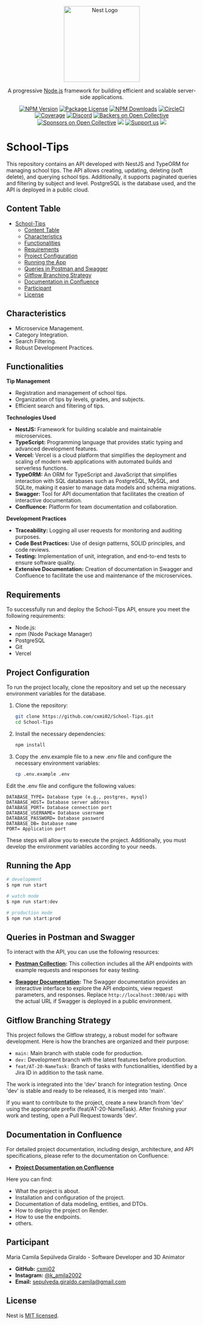 <p align="center">
  <a href="http://nestjs.com/" target="blank"><img src="https://nestjs.com/img/logo-small.svg" width="200" alt="Nest Logo" /></a>
</p>

[circleci-image]: https://img.shields.io/circleci/build/github/nestjs/nest/master?token=abc123def456
[circleci-url]: https://circleci.com/gh/nestjs/nest

  <p align="center">A progressive <a href="http://nodejs.org" target="_blank">Node.js</a> framework for building efficient and scalable server-side applications.</p>
    <p align="center">
<a href="https://www.npmjs.com/~nestjscore" target="_blank"><img src="https://img.shields.io/npm/v/@nestjs/core.svg" alt="NPM Version" /></a>
<a href="https://www.npmjs.com/~nestjscore" target="_blank"><img src="https://img.shields.io/npm/l/@nestjs/core.svg" alt="Package License" /></a>
<a href="https://www.npmjs.com/~nestjscore" target="_blank"><img src="https://img.shields.io/npm/dm/@nestjs/common.svg" alt="NPM Downloads" /></a>
<a href="https://circleci.com/gh/nestjs/nest" target="_blank"><img src="https://img.shields.io/circleci/build/github/nestjs/nest/master" alt="CircleCI" /></a>
<a href="https://coveralls.io/github/nestjs/nest?branch=master" target="_blank"><img src="https://coveralls.io/repos/github/nestjs/nest/badge.svg?branch=master#9" alt="Coverage" /></a>
<a href="https://discord.gg/G7Qnnhy" target="_blank"><img src="https://img.shields.io/badge/discord-online-brightgreen.svg" alt="Discord"/></a>
<a href="https://opencollective.com/nest#backer" target="_blank"><img src="https://opencollective.com/nest/backers/badge.svg" alt="Backers on Open Collective" /></a>
<a href="https://opencollective.com/nest#sponsor" target="_blank"><img src="https://opencollective.com/nest/sponsors/badge.svg" alt="Sponsors on Open Collective" /></a>
  <a href="https://paypal.me/kamilmysliwiec" target="_blank"><img src="https://img.shields.io/badge/Donate-PayPal-ff3f59.svg"/></a>
    <a href="https://opencollective.com/nest#sponsor"  target="_blank"><img src="https://img.shields.io/badge/Support%20us-Open%20Collective-41B883.svg" alt="Support us"></a>
  <a href="https://twitter.com/nestframework" target="_blank"><img src="https://img.shields.io/twitter/follow/nestframework.svg?style=social&label=Follow"></a>
</p>
  <!--[![Backers on Open Collective](https://opencollective.com/nest/backers/badge.svg)](https://opencollective.com/nest#backer)
  [![Sponsors on Open Collective](https://opencollective.com/nest/sponsors/badge.svg)](https://opencollective.com/nest#sponsor)-->

# School-Tips

This repository contains an API developed with NestJS and TypeORM for managing school tips. The API allows creating, updating, deleting (soft delete), and querying school tips. Additionally, it supports paginated queries and filtering by subject and level. PostgreSQL is the database used, and the API is deployed in a public cloud.

## Content Table

- [School-Tips](#school-tips)
  - [Content Table](#content-table)
  - [Characteristics](#characteristics)
  - [Functionalities](#functionalities)
  - [Requirements](#requirements)
  - [Project Configuration](#project-configuration)
  - [Running the App](#running-the-app)
  - [Queries in Postman and Swagger](#queries-in-postman-and-swagger)
  - [Gitflow Branching Strategy](#gitflow-branching-strategy)
  - [Documentation in Confluence](#documentation-in-confluence)
  - [Participant](#participant)
  - [License](#license)

## Characteristics

* Microservice Management.
* Category Integration.
* Search Filtering.
* Robust Development Practices.

## Functionalities

**Tip Management**
* Registration and management of school tips.
* Organization of tips by levels, grades, and subjects.
* Efficient search and filtering of tips.

**Technologies Used**
* **NestJS:** Framework for building scalable and maintainable microservices.
* **TypeScript:** Programming language that provides static typing and advanced development features.
* **Vercel:** Vercel is a cloud platform that simplifies the deployment and scaling of modern web applications with automated builds and serverless functions.
* **TypeORM:** An ORM for TypeScript and JavaScript that simplifies interaction with SQL databases such as PostgreSQL, MySQL, and SQLite, making it easier to manage data models and schema migrations.
* **Swagger:** Tool for API documentation that facilitates the creation of interactive documentation.
* **Confluence:** Platform for team documentation and collaboration.

**Development Practices**
* **Traceability:** Logging all user requests for monitoring and auditing purposes.
* **Code Best Practices:** Use of design patterns, SOLID principles, and code reviews.
* **Testing:** Implementation of unit, integration, and end-to-end tests to ensure software quality.
* **Extensive Documentation:** Creation of documentation in Swagger and Confluence to facilitate the use and maintenance of the microservices.

## Requirements

To successfully run and deploy the School-Tips API, ensure you meet the following requirements:

- Node.js:
- npm (Node Package Manager)
- PostgreSQL
- Git
- Vercel

## Project Configuration

To run the project locally, clone the repository and set up the necessary environment variables for the database.

1. Clone the repository:

    ``` bash
    git clone https://github.com/cxmi02/School-Tips.git
    cd School-Tips
    ```

2. Install the necessary dependencies:

    ``` bash
    npm install
    ```

3. Copy the .env.example file to a new .env file and configure the necessary environment variables:

    ``` bash
    cp .env.example .env    
    ```

Edit the .env file and configure the following values:

    DATABASE_TYPE= Database type (e.g., postgres, mysql)
    DATABASE_HOST= Database server address
    DATABASE_PORT= Database connection port
    DATABASE_USERNAME= Database username
    DATABASE_PASSWORD= Database password
    DATABASE_DB= Database name
    PORT= Application port

These steps will allow you to execute the project. Additionally, you must develop the environment variables according to your needs.

## Running the App

```bash
# development
$ npm run start

# watch mode
$ npm run start:dev

# production mode
$ npm run start:prod
```

## Queries in Postman and Swagger
To interact with the API, you can use the following resources:

- **[Postman Collection](https://riwi22.postman.co/workspace/riwi-Workspace~c2b36a8d-9198-4f24-89d1-b1878a78b405/collection/33425942-af515424-0ee7-45cf-80af-9f7964d7c38a?action=share&creator=33425942):** This collection includes all the API endpoints with example requests and responses for easy testing.

- **[Swagger Documentation](http://localhost:3000/api):** The Swagger documentation provides an interactive interface to explore the API endpoints, view request parameters, and responses. Replace `http://localhost:3000/api` with the actual URL if Swagger is deployed in a public environment.


## Gitflow Branching Strategy

This project follows the Gitflow strategy, a robust model for software development. Here is how the branches are organized and their purpose:

* `main:` Main branch with stable code for production. 
* `dev:` Development branch with the latest features before production. 
* `feat/AT-20-NameTask:` Branch of tasks with functionalities, identified by a Jira ID in addition to the task name.

The work is integrated into the 'dev' branch for integration testing. Once 'dev' is stable and ready to be released, it is merged into 'main'.

If you want to contribute to the project, create a new branch from 'dev' using the appropriate prefix (feat/AT-20-NameTask). After finishing your work and testing, open a Pull Request towards 'dev'.

## Documentation in Confluence
For detailed project documentation, including design, architecture, and API specifications, please refer to the documentation on Confluence:

- **[Project Documentation on Confluence](https://sepulvedagiraldocamila.atlassian.net/wiki/x/uIFa)**

Here you can find:
- What the project is about.
- Installation and configuration of the project.
- Documentation of data modeling, entities, and DTOs.
- How to deploy the project on Render.
- How to use the endpoints.
- others.

## Participant

María Camila Sepúlveda Giraldo - Software Developer and 3D Animator

* **GitHub:** [cxmi02](https://github.com/cxmi02)
* **Instagram:** [@k_amila2002](https://www.instagram.com/k_amila2002/)
* **Email:** sepulveda.giraldo.camila@gmail.com

## License

Nest is [MIT licensed](LICENSE).
